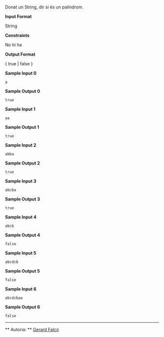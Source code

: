 Donat un String, dir si és un palíndrom.

**Input Format**

String

**Constraints**

No hi ha

**Output Format**

{ true | false }

**Sample Input 0**

``` 
a
```

**Sample Output 0**

    true

**Sample Input 1**

``` 
aa
```

**Sample Output 1**

    true

**Sample Input 2**

    abba

**Sample Output 2**

    true

**Sample Input 3**

    abcba

**Sample Output 3**

    true

**Sample Input 4**

    abcb

**Sample Output 4**

    false

**Sample Input 5**

    abcdcb

**Sample Output 5**

    false

**Sample Input 6**

    abcdcbaa

**Sample Output 6**

    false

----------

** Autoria: **
[Gerard Falcó](https://github.com/gerardfp)
